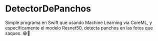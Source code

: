 # DetectorDePanchos

Simple programa en Swift que usando Machine Learning via CoreML, y específicamente el modelo Resnet50, detecta panchos en las fotos que saques.
😁🌭
